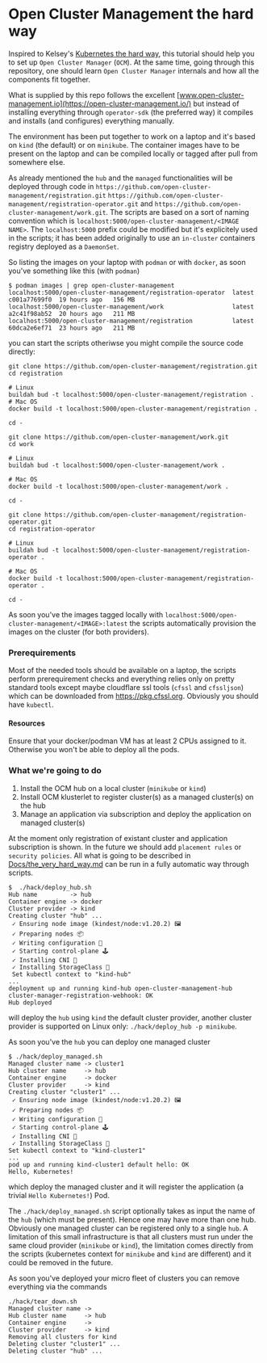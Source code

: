 # Open Cluster Management the hard way

Inspired to Kelsey's [Kubernetes the hard way](https://github.com/kelseyhightower/kubernetes-the-hard-way), this tutorial should help you to set up `Open Cluster Manager` (`OCM`). At the same time, going through this repository, one should learn `Open Cluster Manager`  internals and how all the components fit together.

What is supplied by this repo follows the excellent [www.open-cluster-management.io](https://open-cluster-management.io/) but instead of installing everything through `operator-sdk` (the preferred way) it compiles and installs (and configures) everything manually.

The environment has been put together to work on a laptop and it's based on `kind` (the default) or on `minikube`. The container images have to be present on the laptop and can be compiled locally or tagged after pull from somewhere else.

As already mentioned the `hub` and the `managed` functionalities will be deployed through code in `https://github.com/open-cluster-management/registration.git` `https://github.com/open-cluster-management/registration-operator.git` and `https://github.com/open-cluster-management/work.git`. The scripts are based on a sort of naming convention which is `localhost:5000/open-cluster-management/<IMAGE NAME>`. The `localhost:5000` prefix could be modified but it's explicitely used in the scripts; it has been added originally to use an `in-cluster` containers registry deployed as a `DaemonSet`.

So listing the images on your laptop with `podman` or with `docker`, as soon you've something like this (with `podman`)

```shell
$ podman images | grep open-cluster-management
localhost:5000/open-cluster-management/registration-operator  latest       c001a77699f0  19 hours ago   156 MB
localhost:5000/open-cluster-management/work                   latest       a2c41f98ab52  20 hours ago   211 MB
localhost:5000/open-cluster-management/registration           latest       60dca2e6ef71  23 hours ago   211 MB
```

you can start the scripts otheriwse you might compile the source code directly:

```shell
git clone https://github.com/open-cluster-management/registration.git
cd registration

# Linux
buildah bud -t localhost:5000/open-cluster-management/registration .
# Mac OS
docker build -t localhost:5000/open-cluster-management/registration .

cd -
```

```shell
git clone https://github.com/open-cluster-management/work.git
cd work

# Linux
buildah bud -t localhost:5000/open-cluster-management/work .

# Mac OS
docker build -t localhost:5000/open-cluster-management/work .

cd -
```

```shell
git clone https://github.com/open-cluster-management/registration-operator.git
cd registration-operator

# Linux
buildah bud -t localhost:5000/open-cluster-management/registration-operator .

# Mac OS
docker build -t localhost:5000/open-cluster-management/registration-operator .

cd -
```

As soon you've the images tagged locally with `localhost:5000/open-cluster-management/<IMAGE>:latest` the scripts automatically provision the images on the cluster (for both providers).


### Prerequirements

Most of the needed tools should be available on a laptop, the scripts perform prerequirement checks and everything relies only on pretty standard tools except maybe cloudflare ssl tools (`cfssl` and `cfssljson`) which can be downloaded from https://pkg.cfssl.org. Obviously you should have `kubectl`.

#### Resources

Ensure that your docker/podman VM has at least 2 CPUs assigned to it. Otherwise you won't be able to deploy all the pods.


### What we're going to do

1. Install the OCM hub on a local cluster (`minikube` or `kind`)
2. Install OCM klusterlet to register cluster(s) as a managed cluster(s) on the hub
3. Manage an application via subscription and deploy the application on managed cluster(s)

At the moment only registration of existant cluster and application subscription is shown. In the future we should add `placement rules` or `security policies`.
All what is going to be described in [Docs/the_very_hard_way.md](./Docs/the_very_hard_way.md) can be run in a fully automatic way through scripts.


```shell
$  ./hack/deploy_hub.sh
Hub name         -> hub
Container engine -> docker
Cluster provider -> kind
Creating cluster "hub" ...
 ✓ Ensuring node image (kindest/node:v1.20.2) 🖼
 ✓ Preparing nodes 📦  
 ✓ Writing configuration 📜 
 ✓ Starting control-plane 🕹️ 
 ✓ Installing CNI 🔌 
 ✓ Installing StorageClass 💾 
 Set kubectl context to "kind-hub"
... 
deployment up and running kind-hub open-cluster-management-hub cluster-manager-registration-webhook: OK
Hub deployed
```

will deploy the `hub` using `kind` the default cluster provider, another cluster provider is supported on Linux only: `./hack/deploy_hub -p minikube`.

As soon you've the `hub` you can deploy one managed cluster

```shell
$ ./hack/deploy_managed.sh
Managed cluster name -> cluster1
Hub cluster name     -> hub
Container engine     -> docker
Cluster provider     -> kind
Creating cluster "cluster1" ...
 ✓ Ensuring node image (kindest/node:v1.20.2) 🖼
 ✓ Preparing nodes 📦  
 ✓ Writing configuration 📜 
 ✓ Starting control-plane 🕹️ 
 ✓ Installing CNI 🔌 
 ✓ Installing StorageClass 💾 
Set kubectl context to "kind-cluster1"
...
pod up and running kind-cluster1 default hello: OK
Hello, Kubernetes!
```

which deploy the managed cluster and it will register the application (a trivial `Hello Kubernetes!`) Pod.

The `./hack/deploy_managed.sh` script optionally takes as input the name of the `hub` (which must be present). Hence one may have more than one hub. Obviously one managed cluster can be registered only to a single `hub`.
 A limitation of this small infrastructure is that all clusters must run under the same cloud provider (`minikube` or `kind`), the limitation comes directly from the scripts (kubernetes context for `minikube` and `kind` are different) and it could be removed in the future.


As soon you've deployed your micro fleet of clusters you can remove everything via the commands

```shell
./hack/tear_down.sh
Managed cluster name -> 
Hub cluster name     -> hub
Container engine     -> 
Cluster provider     -> kind
Removing all clusters for kind
Deleting cluster "cluster1" ...
Deleting cluster "hub" ...
```
